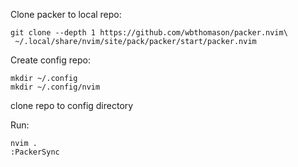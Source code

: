 Clone packer to local repo:
```
git clone --depth 1 https://github.com/wbthomason/packer.nvim\
 ~/.local/share/nvim/site/pack/packer/start/packer.nvim
```
Create config repo:
```
mkdir ~/.config
mkdir ~/.config/nvim
```
clone repo to config directory

Run:
```
nvim .
:PackerSync
```

